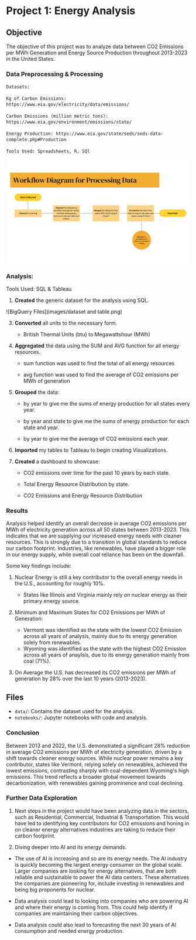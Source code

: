 # Project 1: Energy Analysis

## Objective

The objective of this project was to analyze data between CO2 Emissions per MWh Generation and Energy Source Production throughout 2013-2023 in the United States.  


### **Data Preprocessing & Processing**
  
    Datasets:
     
    Kg of Carbon Emissions: https://www.eia.gov/electricity/data/emissions/

    Carbon Emissions (million metric tons): https://www.eia.gov/environment/emissions/state/

    Energy Production: https://www.eia.gov/state/seds/seds-data-complete.php#Production
    
    Tools Used: Spreadsheets, R, SQl

   
   
![Workflow Diagram](images/data_validation.png)
    
 
  
   ### **Analysis**:
   
   Tools Used: SQL & Tableau

   1. **Created** the generic dataset for the analysis using SQL.

   ![BigQuery Files](images/dataset and table.png)    
     
        
   3. **Converted** all units to the necessary form. 

       - British Thermal Units (btu) to Megawattshour (MWh)
   4. **Aggregated** the data using the SUM and AVG function for all energy resources.
  
       - sum function was used to find the total of all energy resources
     
       - avg function was used to find the average of CO2 emissions per MWh of generation
      
   6. **Grouped** the data:

       - by year to give me the sums of energy production for all states every year.
          
       - by year and state to give me the sums of energy production for each state and year.
     
       - by year to give me the average of CO2 emissions each year.
     
   7. **Imported** my tables to Tableau to begin creating Visualizations.
   8. **Created** a dashboard to showcase:

       - CO2 emissions over time for the past 10 years by each state.

       - Total Energy Resource Distribution by state.

       - CO2 Emissions and Energy Resource Distribution

### Results
   
Analysis helped identify an overall decrease in average CO2 emissions per MWh of electricity generation across all 50 states between 2013-2023. This indicates that we are supplying our increased energy needs with cleaner resources. This is strongly due to a transition in global standards to reduce our carbon footprint. Industries, like renewables, have played a bigger role in our energy supply, while overall coal reliance has been on the downfall.

Some key findings include:
  
  1. Nuclear Energy is still a key contributor to the overall energy needs in the U.S., accounting for roughly 10%.

     - States like Illinois and Virginia mainly rely on nuclear energy as their primary energy source.
  2. Minimum and Maximum States for CO2 Emissions per MWh of Generation:
       
       - Vermont was identified as the state with the lowest CO2 Emission across all years of analysis, mainly due to its energy generation solely from renewables.
       - Wyoming was identified as the state with the highest CO2 Emission across all years of anaylsis, due to its energy generation mainly from coal (71%).
  
  3. On Average the U.S. has decreased its CO2 emissions per MWh of generation by 28% over the last 10 years (2013-2023).

## Files

- `data/`: Contains the dataset used for the analysis.
- `notebooks/`: Jupyter notebooks with code and analysis.

### Conclusion

Between 2013 and 2022, the U.S. demonstrated a significant 28% reduction in average CO2 emissions per MWh of electricity generation, driven by a shift towards cleaner energy sources. While nuclear power remains a key contributor, states like Vermont, relying solely on renewables, achieved the lowest emissions, contrasting sharply with coal-dependent Wyoming's high emissions. This trend reflects a broader global movement towards decarbonization, with renewables gaining prominence and coal declining.


### **Further Data Exploration**

1. Next steps in the project would have been analyzing data in the sectors, such as Residential, Commercial, Industrial & Transportation. This would have led to identifying key contributors for CO2 emissions and honing in on cleaner energy alternatives industries are taking to reduce their carbon footprint.

2. Diving deeper into AI and its energy demands.
 
  - The use of AI is increasing and so are its energy needs. The AI industry is quickly becoming the largest energy consumer on the global scale. Larger companies are looking for energy alternatives, that are both reliable 
    and sustainable to power the AI data centers. These alternatives the companies are pioneering for, include investing in renewables and being big proponents for nuclear.

  - Data analysis could lead to looking into companies who are powering AI and where their energy is coming from. This could help identify if companies are maintaining their carbon objectives.
  
  - Data analysis could also lead to forecasting the next 30 years of AI consumption and needed energy production. 
